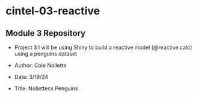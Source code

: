 # cintel-03-reactive

## Module 3 Repository
- Project 3 I will be using Shiny to build a reactive model (@reactive.calc) using a penguins dataset

- Author: Cole Nollette

- Date: 3/19/24

- Title: Nollettecs Penguins
